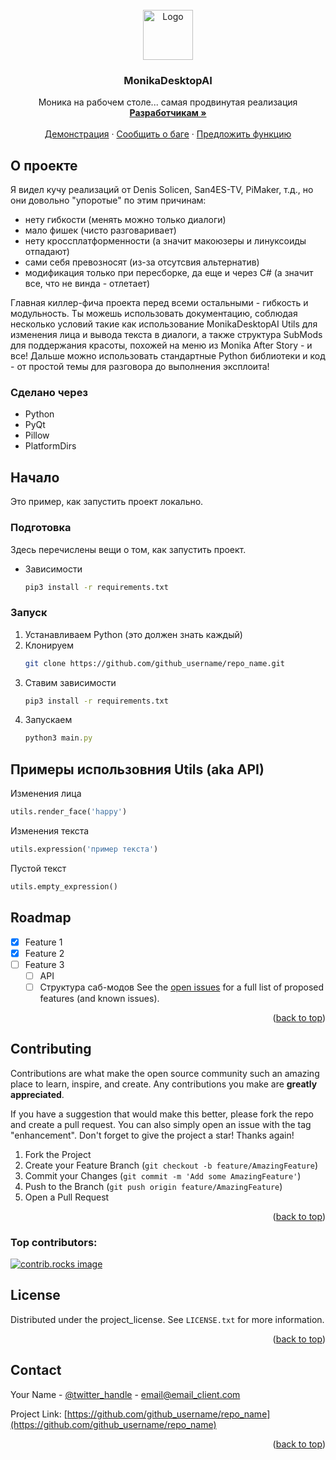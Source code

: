 <!-- PROJECT LOGO -->
<br />
<div align="center">
  <a href="https://github.com/othneildrew/Best-README-Template">
    <img src="images/logo.png" alt="Logo" width="80" height="80">
  </a>

  <h3 align="center">MonikaDesktopAI</h3>

  <p align="center">
    Моника на рабочем столе... самая продвинутая реализация
    <br />
    <a href="https://github.com/goosedev72-projects/MonikaDesktopAI/wiki"><strong>Разработчикам »</strong></a>
    <br />
    <br />
    <a href="https://github.com/goosedev72-projects/MonikaDesktopAI/wiki">Демонстрация</a>
    &middot;
    <a href="https://github.com/goosedev72-projects/MonikaDesktopAI/wiki/issues/">Сообщить о баге</a>
    &middot;
    <a href="https://github.com/goosedev72-projects/MonikaDesktopAI/wiki/issues/">Предложить функцию</a>
  </p>
</div>

## О проекте
Я видел кучу реализаций от Denis Solicen, San4ES-TV, PiMaker, т.д., но они довольно "упоротые" по этим причинам:

- нету гибкости (менять можно только диалоги)
- мало фишек (чисто разговаривает)
- нету кроссплатформенности (а значит макоюзеры и линуксоиды отпадают)
- сами себя превозносят (из-за отсутсвия альтернатив)
- модификация только при пересборке, да еще и через C# (а значит все, что не винда - отлетает)

Главная киллер-фича проекта перед всеми остальными - гибкость и модульность. Ты можешь использовать документацию, соблюдая несколько условий такие как использование MonikaDesktopAI Utils для изменения лица и вывода текста в диалоги, а также структура SubMods для поддержания красоты, похожей на меню из Monika After Story - и все! Дальше можно использовать стандартные Python библиотеки и код - от простой темы для разговора до выполнения эксплоита!

### Сделано через
* Python
* PyQt
* Pillow
* PlatformDirs


## Начало

Это пример, как запустить проект локально.

### Подготовка

Здесь перечислены вещи о том, как запустить проект.

* Зависимости
  ```sh
  pip3 install -r requirements.txt
  ```

### Запуск

1. Устанавливаем Python (это должен знать каждый)
2. Клонируем
   ```sh
   git clone https://github.com/github_username/repo_name.git
   ```
3. Ставим зависимости
   ```sh
   pip3 install -r requirements.txt
   ```
4. Запускаем
   ```js
   python3 main.py
   ```

<!-- USAGE EXAMPLES -->
## Примеры использовния Utils (aka API)

Изменения лица
```python
utils.render_face('happy')
```
Изменения текста
```python
utils.expression('пример текста')
```
Пустой текст
```python
utils.empty_expression()
```
<!-- ROADMAP -->
## Roadmap

- [x] Feature 1
- [x] Feature 2
- [ ] Feature 3
    - [ ] API
    - [ ] Структура саб-модов
See the [open issues](https://github.com/github_username/repo_name/issues) for a full list of proposed features (and known issues).

<p align="right">(<a href="#readme-top">back to top</a>)</p>



<!-- CONTRIBUTING -->
## Contributing

Contributions are what make the open source community such an amazing place to learn, inspire, and create. Any contributions you make are **greatly appreciated**.

If you have a suggestion that would make this better, please fork the repo and create a pull request. You can also simply open an issue with the tag "enhancement".
Don't forget to give the project a star! Thanks again!

1. Fork the Project
2. Create your Feature Branch (`git checkout -b feature/AmazingFeature`)
3. Commit your Changes (`git commit -m 'Add some AmazingFeature'`)
4. Push to the Branch (`git push origin feature/AmazingFeature`)
5. Open a Pull Request

<p align="right">(<a href="#readme-top">back to top</a>)</p>

### Top contributors:

<a href="https://github.com/github_username/repo_name/graphs/contributors">
  <img src="https://contrib.rocks/image?repo=github_username/repo_name" alt="contrib.rocks image" />
</a>



<!-- LICENSE -->
## License

Distributed under the project_license. See `LICENSE.txt` for more information.

<p align="right">(<a href="#readme-top">back to top</a>)</p>



<!-- CONTACT -->
## Contact

Your Name - [@twitter_handle](https://twitter.com/twitter_handle) - email@email_client.com

Project Link: [https://github.com/github_username/repo_name](https://github.com/github_username/repo_name)

<p align="right">(<a href="#readme-top">back to top</a>)</p>


